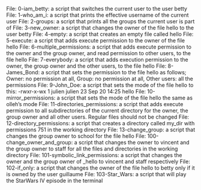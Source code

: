 File: 0-iam_betty: a script that switches the current user to the user betty
File: 1-who_am_i: a script that prints the effective username of the current user
File: 2-groups: a script that prints all the groups the current user is part of
File: 3-new_owner: a script that changes the owner of the file hello to the user betty
File: 4-empty: a script that creates an empty file called hello
File: 5-execute: a script that adds execute permission to the owner of the file hello
File: 6-multiple_permissions: a script that adds execute permission to the owner and the group owner, and read permission to other users, to the file hello
File: 7-everybody: a script that adds execution permission to the owner, the group owner and the other users, to the file hello
File: 8-James_Bond: a script that sets the permission to the file hello as follows; Owner: no permission at all, Group: no permission at all, Other users: all the permissions
File: 9-John_Doe:  a script that sets the mode of the file hello to this: -rwxr-x-wx 1 julien julien 23 Sep 20 14:25 hello
File: 10-mirror_permissions: a script that sets the mode of the file hello the same as olleh’s mode
File: 11-directories_permissions: a script that adds execute permission to all subdirectories of the current directory for the owner, the group owner and all other users. Regular files should not be changed
File: 12-directory_permissions: a script that creates a directory called my_dir with permissions 751 in the working directory
File: 13-change_group: a script that changes the group owner to school for the file hello
File: 100-change_owner_and_group: a script that changes the owner to vincent and the group owner to staff for all the files and directories in the working directory
File: 101-symbolic_link_permissions: a script that changes the owner and the group owner of _hello to vincent and staff respectively
File: 102-if_only: a script that changes the owner of the file hello to betty only if it is owned by the user guillaume
File: 103-Star_Wars: a script that will play the StarWars IV episode in the terminal
